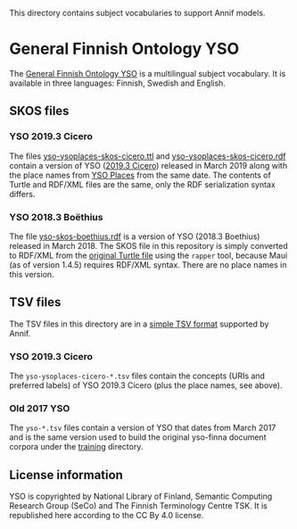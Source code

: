This directory contains subject vocabularies to support Annif models.

# General Finnish Ontology YSO

The [General Finnish Ontology
YSO](https://www.kansalliskirjasto.fi/en/services/expert-services-of-data-description/general-finnish-ontology-yso)
is a multilingual subject vocabulary.  It is available in three languages:
Finnish, Swedish and English.

## SKOS files

### YSO 2019.3 Cicero

The files [yso-ysoplaces-skos-cicero.ttl](yso-ysoplaces-skos-cicero.ttl) and
[yso-ysoplaces-skos-cicero.rdf](yso-ysoplaces-skos-cicero.rdf) contain a
version of YSO ([2019.3
Cicero](https://github.com/NatLibFi/Finto-data/tree/master/vocabularies/yso/releases/2019.3.Cicero))
released in March 2019 along with the place names from [YSO
Places](https://finto.fi/yso-paikat/en/) from the same date. The contents of
Turtle and RDF/XML files are the same, only the RDF serialization syntax
differs.

### YSO 2018.3 Boëthius

The file [yso-skos-boethius.rdf](yso-skos-boethius.rdf) is a version of YSO
(2018.3 Boethius) released in March 2018.  The SKOS file in this repository
is simply converted to RDF/XML from the [original Turtle
file](https://github.com/NatLibFi/Finto-data/tree/master/vocabularies/yso/releases/2018.3.Boethius)
using the `rapper` tool, because Maui (as of version 1.4.5) requires RDF/XML
syntax. There are no place names in this version.

## TSV files

The TSV files in this directory are in a [simple TSV
format](https://github.com/NatLibFi/Annif/wiki/Subject-vocabulary-formats)
supported by Annif.

### YSO 2019.3 Cicero

The `yso-ysoplaces-cicero-*.tsv` files contain the concepts (URIs and
preferred labels) of YSO 2019.3 Cicero (plus the place names, see above).

### Old 2017 YSO

The `yso-*.tsv` files contain a version of YSO that dates from March 2017 and is the
same version used to build the original yso-finna document corpora under the
[training](../training/) directory.

## License information

YSO is copyrighted by National Library of Finland, Semantic Computing
Research Group (SeCo) and The Finnish Terminology Centre TSK. It is
republished here according to the CC By 4.0 license.
